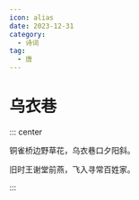 ```yaml
---
icon: alias
date: 2023-12-31
category:
  - 诗词
tag:
  - 唐
---
```


# 乌衣巷


::: center

铜雀桥边野草花，乌衣巷口夕阳斜。

旧时王谢堂前燕，飞入寻常百姓家。

:::